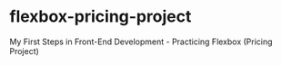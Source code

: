 # flexbox-pricing-project
My First Steps in Front-End Development - Practicing Flexbox (Pricing Project)
